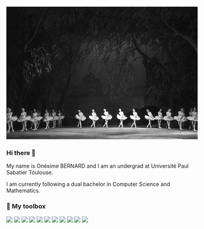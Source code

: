 <!--
**onbernard/onbernard** is a ✨ _special_ ✨ repository because its `README.md` (this file) appears on your GitHub profile.

Here are some ideas to get you started:

- 🔭 I’m currently working on ...
- 🌱 I’m currently learning ...
- 👯 I’m looking to collaborate on ...
- 🤔 I’m looking for help with ...
- 💬 Ask me about ...
- 📫 How to reach me: ...
- 😄 Pronouns: ...
- ⚡ Fun fact: ...
-->
[![Header](https://github.com/onbernard/onbernard/blob/main/swanlakemain.jpg "Header")]()

### Hi there 👋

My name is Onésime BERNARD and I am an undergrad at Université Paul Sabatier Toulouse.

I am currently following a dual bachelor in Computer Science and Mathematics. 

### 🧰 My toolbox

![](https://img.shields.io/badge/OS-LINUX-informational?style=flat&logo=linux&logoColor=white&color=2bbc8a)
![](https://img.shields.io/badge/SHELL-BASH-informational?style=flat&logo=gnubash&logoColor=white&color=2bbc8a)
![](https://img.shields.io/badge/CODE-LaTeX-informational?style=flat&logo=latex&logoColor=white&color=2bbc8a)
![](https://img.shields.io/badge/CODE-C-informational?style=flat&logo=C&logoColor=white&color=2bbc8a)
![](https://img.shields.io/badge/CODE-JAVA-informational?style=flat&logo=java&logoColor=white&color=2bbc8a)
![](https://img.shields.io/badge/CODE-PYTHON-informational?style=flat&logo=python&logoColor=white&color=2bbc8a)
![](https://img.shields.io/badge/CODE-OCaml-informational?style=flat&logo=ocaml&logoColor=white&color=2bbc8a)
![](https://img.shields.io/badge/CODE-MATLAB-informational?style=flat&logo=mathworks&logoColor=white&color=2bbc8a)
![](https://img.shields.io/badge/Editor-VSCODE-informational?style=flat&logo=visualstudio&logoColor=white&color=2bbc8a)
![](https://img.shields.io/badge/Library-NumPy-informational?style=flat&logo=numpy&logoColor=white&color=2bbc8a)
![](https://img.shields.io/badge/Library-OpenMP-informational?style=flat&color=2bbc8a)

